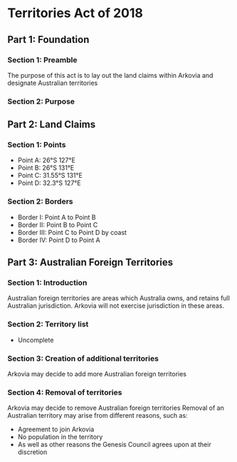# Territories Act of 2018

## Part 1: Foundation
### Section 1: Preamble
The purpose of this act is to lay out the land claims within Arkovia and designate Australian territories
### Section 2: Purpose

## Part 2: Land Claims
### Section 1: Points
- Point A: 26°S 127°E
- Point B: 26°S 131°E
- Point C: 31.55°S 131°E
- Point D: 32.3°S 127°E

### Section 2: Borders
- Border I: Point A to Point B
- Border II: Point B to Point C
- Border III: Point C to Point D by coast
- Border IV: Point D to Point A

## Part 3: Australian Foreign Territories
### Section 1: Introduction
Australian foreign territories are areas which Australia owns, and retains full Australian jurisdiction. Arkovia will not exercise jurisdiction in these areas.

### Section 2: Territory list
- Uncomplete

### Section 3: Creation of additional territories
Arkovia may decide to add more Australian foreign territories

### Section 4: Removal of territories
Arkovia may decide to remove Australian foreign territories
Removal of an Australian territory may arise from different reasons, such as:
- Agreement to join Arkovia
- No population in the territory
- As well as other reasons the Genesis Council agrees upon at their discretion
